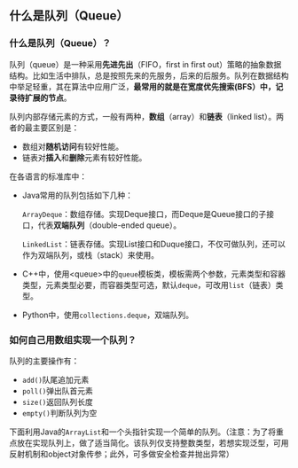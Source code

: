 ## 什么是队列（Queue）

### 什么是队列（Queue）？

队列（queue）是一种采用**先进先出**（FIFO，first in first out）策略的抽象数据结构。比如生活中排队，总是按照先来的先服务，后来的后服务。队列在数据结构中举足轻重，其在算法中应用广泛，**最常用的就是在宽度优先搜索\(BFS）中，记录待扩展的节点**。

队列内部存储元素的方式，一般有两种，**数组**（array）和**链表**（linked list）。两者的最主要区别是：

* 数组对**随机访问**有较好性能。
* 链表对**插入**和**删除**元素有较好性能。

在各语言的标准库中：

* Java常用的队列包括如下几种：

  `ArrayDeque`：数组存储。实现Deque接口，而Deque是Queue接口的子接口，代表**双端队列**（double-ended queue）。

  `LinkedList`：链表存储。实现List接口和Duque接口，不仅可做队列，还可以作为双端队列，或栈（stack）来使用。

* C++中，使用&lt;queue&gt;中的`queue`模板类，模板需两个参数，元素类型和容器类型，元素类型必要，而容器类型可选，默认`deque`，可改用`list`（链表）类型。

* Python中，使用`collections.deque`，双端队列。

### 如何自己用数组实现一个队列？

队列的主要操作有：

* `add()`队尾追加元素
* `poll()`弹出队首元素
* `size()`返回队列长度
* `empty()`判断队列为空

下面利用Java的`ArrayList`和一个头指针实现一个简单的队列。（注意：为了将重点放在实现队列上，做了适当简化。该队列仅支持整数类型，若想实现泛型，可用反射机制和object对象传参；此外，可多做安全检查并抛出异常）

